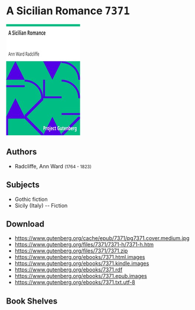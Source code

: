 # A Sicilian Romance <kbd>7371</kbd>

![](./cover.medium.jpg "")

## Authors


 - Radcliffe, Ann Ward <small>(1764 - 1823)</small>

## Subjects


 - Gothic fiction
 - Sicily (Italy) -- Fiction

## Download


 - https://www.gutenberg.org/cache/epub/7371/pg7371.cover.medium.jpg
 - https://www.gutenberg.org/files/7371/7371-h/7371-h.htm
 - https://www.gutenberg.org/files/7371/7371.zip
 - https://www.gutenberg.org/ebooks/7371.html.images
 - https://www.gutenberg.org/ebooks/7371.kindle.images
 - https://www.gutenberg.org/ebooks/7371.rdf
 - https://www.gutenberg.org/ebooks/7371.epub.images
 - https://www.gutenberg.org/ebooks/7371.txt.utf-8

## Book Shelves


